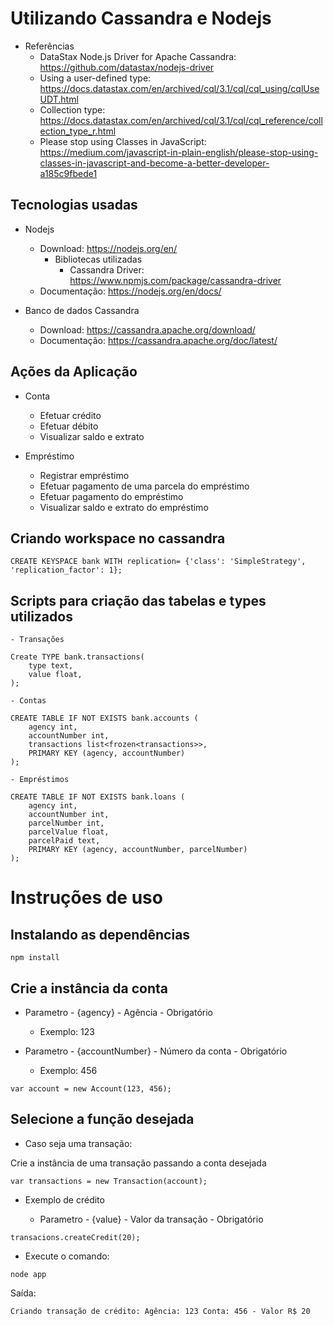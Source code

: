 
# Utilizando Cassandra e Nodejs

- Referências
  - DataStax Node.js Driver for Apache Cassandra: <https://github.com/datastax/nodejs-driver>
  - Using a user-defined type: <https://docs.datastax.com/en/archived/cql/3.1/cql/cql_using/cqlUseUDT.html>
  - Collection type: <https://docs.datastax.com/en/archived/cql/3.1/cql/cql_reference/collection_type_r.html>
  - Please stop using Classes in JavaScript: <https://medium.com/javascript-in-plain-english/please-stop-using-classes-in-javascript-and-become-a-better-developer-a185c9fbede1>

## Tecnologias usadas

- Nodejs
  - Download: <https://nodejs.org/en/>
    - Bibliotecas utilizadas
      - Cassandra Driver: <https://www.npmjs.com/package/cassandra-driver>
  - Documentação: <https://nodejs.org/en/docs/>

- Banco de dados Cassandra
  - Download: <https://cassandra.apache.org/download/>
  - Documentação: <https://cassandra.apache.org/doc/latest/>

## Ações da Aplicação

- Conta
  - Efetuar crédito
  - Efetuar débito
  - Visualizar saldo e extrato

- Empréstimo
  - Registrar empréstimo
  - Efetuar pagamento de uma parcela do empréstimo
  - Efetuar pagamento do empréstimo
  - Visualizar saldo e extrato do empréstimo

## Criando workspace no cassandra

    CREATE KEYSPACE bank WITH replication= {'class': 'SimpleStrategy', 'replication_factor': 1};

## Scripts para criação das tabelas e types utilizados

    - Transações

    Create TYPE bank.transactions(
        type text,
        value float,
    );

    - Contas

    CREATE TABLE IF NOT EXISTS bank.accounts (
        agency int,
        accountNumber int,
        transactions list<frozen<transactions>>,
        PRIMARY KEY (agency, accountNumber)
    );

    - Empréstimos

    CREATE TABLE IF NOT EXISTS bank.loans (
        agency int,
        accountNumber int,
        parcelNumber int,
        parcelValue float,
        parcelPaid text,    
        PRIMARY KEY (agency, accountNumber, parcelNumber)
    );

# Instruções de uso

## Instalando as dependências

    npm install

## Crie a instância da conta

- Parametro - {agency} - Agência - Obrigatório

  - Exemplo: 123

- Parametro - {accountNumber} - Número da conta - Obrigatório

  - Exemplo: 456

 `var account = new Account(123, 456);`

## Selecione a função desejada

- Caso seja uma transação:

Crie a instância de uma transação passando a conta desejada

 `var transactions = new Transaction(account);`

- Exemplo de crédito

  - Parametro - {value} -  Valor da transação - Obrigatório

`transacions.createCredit(20);`

- Execute o comando:

`node app`
  
Saída:

    Criando transação de crédito: Agência: 123 Conta: 456 - Valor R$ 20
